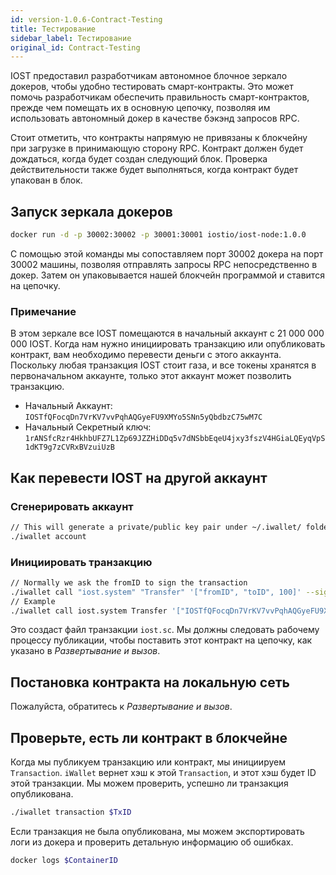 ```yaml
---
id: version-1.0.6-Contract-Testing
title: Тестирование
sidebar_label: Тестирование
original_id: Contract-Testing
---
```


IOST предоставил разработчикам автономное блочное зеркало докеров, чтобы удобно тестировать смарт-контракты. Это может помочь разработчикам обеспечить правильность смарт-контрактов, прежде чем помещать их в основную цепочку, позволяя им использовать автономный докер в качестве бэкэнд запросов RPC.

Стоит отметить, что контракты напрямую не привязаны к блокчейну при загрузке в принимающую сторону RPC. Контракт должен будет дождаться, когда будет создан следующий блок. Проверка действительности также будет выполняться, когда контракт будет упакован в блок.

## Запуск зеркала докеров

```bash
docker run -d -p 30002:30002 -p 30001:30001 iostio/iost-node:1.0.0
```

С помощью этой команды мы сопоставляем порт 30002 докера на порт 30002 машины, позволяя отправлять запросы RPC непосредственно в докер. Затем он упаковывается нашей блокчейн программой и ставится на цепочку.

### Примечание

В этом зеркале все IOST помещаются в начальный аккаунт с 21 000 000 000 IOST. Когда нам нужно инициировать транзакцию или опубликовать контракт, вам необходимо перевести деньги с этого аккаунта. Поскольку любая транзакция IOST стоит газа, и все токены хранятся в первоначальном аккаунте, только этот аккаунт может позволить транзакцию.

- Начальный Аккаунт: `IOSTfQFocqDn7VrKV7vvPqhAQGyeFU9XMYo5SNn5yQbdbzC75wM7C`
- Начальный Секретный ключ: `1rANSfcRzr4HkhbUFZ7L1Zp69JZZHiDDq5v7dNSbbEqeU4jxy3fszV4HGiaLQEyqVpS1dKT9g7zCVRxBVzuiUzB`

## Как перевести IOST на другой аккаунт

### Сгенерировать аккаунт

```bash
// This will generate a private/public key pair under ~/.iwallet/ folder
./iwallet account
```

### Инициировать транзакцию

```bash
// Normally we ask the fromID to sign the transaction
./iwallet call "iost.system" "Transfer" '["fromID", "toID", 100]' --signer "ID0, ID1"
// Example
./iwallet call iost.system Transfer '["IOSTfQFocqDn7VrKV7vvPqhAQGyeFU9XMYo5SNn5yQbdbzC75wM7C", "IOSTfQFocqDn7VrKV7vvPqhAQGyeFU9XMYo5SNn5yQbdbzC75wM7C", 100]' --signers "IOSTfQFocqDn7VrKV7vvPqhAQGyeFU9XMYo5SNn5yQbdbzC75wM7C"
```

Это создаст файл транзакции `iost.sc`. Мы должны следовать рабочему процессу публикации, чтобы поставить этот контракт на цепочку, как указано в *Развертывание и вызов*.

## Постановка контракта на локальную сеть

Пожалуйста, обратитесь к *Развертывание и вызов*.

## Проверьте, есть ли контракт в блокчейне

Когда мы публикуем транзакцию или контракт, мы инициируем `Transaction`. `iWallet` вернет хэш к этой `Transaction`, и этот хэш будет ID этой транзакции. Мы можем проверить, успешно ли транзакция опубликована.

```bash
./iwallet transaction $TxID
```

Если транзакция не была опубликована, мы можем экспортировать логи из докера и проверить детальную информацию об ошибках.

```bash
docker logs $ContainerID
```
